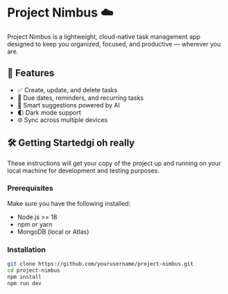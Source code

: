# Project Nimbus ☁️

Project Nimbus is a lightweight, cloud-native task management app designed to keep you organized, focused, and productive — wherever you are.

## 🚀 Features

- ✅ Create, update, and delete tasks
- 📅 Due dates, reminders, and recurring tasks
- 🧠 Smart suggestions powered by AI
- 🌓 Dark mode support
- 🌐 Sync across multiple devices

## 🛠️ Getting Startedgi oh really 

These instructions will get your copy of the project up and running on your local machine for development and testing purposes.

### Prerequisites

Make sure you have the following installed:

- Node.js >= 18
- npm or yarn
- MongoDB (local or Atlas)

### Installation

```bash
git clone https://github.com/yourusername/project-nimbus.git
cd project-nimbus
npm install
npm run dev
